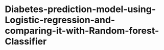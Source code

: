 # Diabetes-prediction-model-using-Logistic-regression-and-comparing-it-with-Random-forest-Classifier